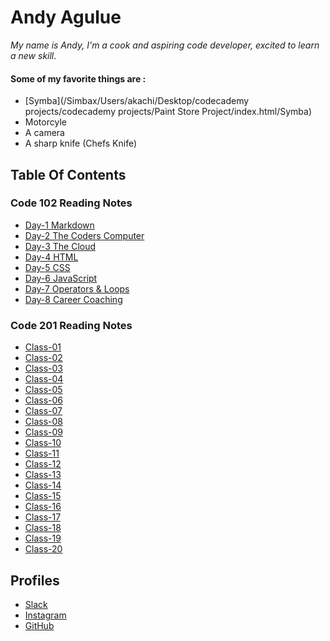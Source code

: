 # Andy Agulue
 *My name is Andy, I'm a cook and aspiring code developer, excited to learn a new skill*. 
#### Some of my favorite things are :
- [Symba](/Simbax⁩/⁨Users⁩/⁨akachi⁩/⁨Desktop⁩/⁨codecademy projects⁩/codecademy projects⁩/⁨Paint Store Project⁩/⁨index.html⁩/Symba)
- Motorcyle
- A camera
- A sharp knife (Chefs Knife)

## Table Of Contents
### Code 102 Reading Notes 
- [Day-1 Markdown](code-102/markdown.md)
- [Day-2 The Coders Computer](code-102/coderscomputer.md)
- [Day-3 The Cloud](code-102/cloud.md)
- [Day-4 HTML](code-102/HTML.md)
- [Day-5 CSS](code-102/css.md)
- [Day-6 JavaScript](code-102/javascript.md)
- [Day-7 Operators & Loops](code-102/operatorsandLoops.md)
- [Day-8 Career Coaching](code-102/carrercoaching.md)

### Code 201 Reading Notes
- [Class-01](code201/class-01.md)
- [Class-02](code201/class-02.md)
- [Class-03](code201/class-03.md)
- [Class-04](code201/class-04.md)
- [Class-05](code201/class-05.md)
- [Class-06](code201/class-06.md)
- [Class-07](code201/class-07.md)
- [Class-08](code201/class-08.md)
- [Class-09](code201/class-09.md)
- [Class-10](code201/class-10.md)
- [Class-11](code201/class-11.md)
- [Class-12](code201/class-12.md)
- [Class-13](code201/class-13.md)
- [Class-14](code201/class-14.md)
- [Class-15](code201/class-15.md)
- [Class-16](code201/class-16.md)
- [Class-17](code201/class-17.md)
- [Class-18](code201/class-18.md)
- [Class-19](code201/class-19.md)
- [Class-20](class-20.md)

## Profiles
- [Slack](https://app.slack.com/client/T039KG69K/D01E93TG3FF/user_profile/U01F21S5P08)
- [Instagram](https://www.instagram.com/nubian_roamer/)
- [GitHub](https://github.com/AndyAgulue)

